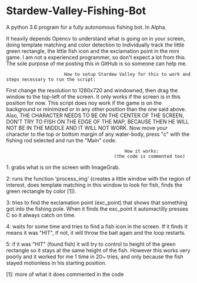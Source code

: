 # Stardew-Valley-Fishing-Bot
A python 3.6 program for a fully autonomous fishing bot. In Alpha.

  It heavily depends Opencv to understand what is going on in your screen, doing template matching and color detection to individually track the little green rectangle, the little fish icon and the exclamation point in the mini game.
  I am not a experienced programmer, so don't expect a lot from this. The sole purpose of me posting this in GitHub is so someone can help me.
  
  

                          How to setup Stardew Valley for this to work and steps necessary to run the script:

  First change the resolution to 1280x720 and windowned, then drag the window to the top-left of the screen. It only works if the screen is in this position for now. This script does noy work if the game is on the background or minimized or in any other position than the one said above. Also, THE CHARACTER NEEDS TO BE ON THE CENTER OF THE SCREEN, DON'T TRY TO FISH ON THE EDGE OF THE MAP, BECAUSE THEN HE WILL NOT BE IN THE MIDDLE AND IT WILL NOT WORK. Now move your character to the top or bottom margin of any water-body, press "c" with the fishing rod selected and run the "Main" code.
  

                                                 How it works:
                                             (the code is commented too)


1: grabs what is on the screen with ImageGrab.

2: runs the function 'process_img' (creates a little window with the region of interest, does template matching in this window to look for fish, finds the green rectangle by color [1]).

3: tries to find the exclamation point (exc_point) that shows that something got into the fishing pole. When it finds the exc_point it automactilly presses C so it always catch on time.

4: waits for some time and tries to find a fish icon in the screen. If it finds it means it was "HIT", if not, it will throw the bait again and the loop restarts.

5: if it was "HIT" (found fish) it will try to control to height of the green rectangle so it stays at the same height of the fish. However this works very poorly and it worked for me 1 time in 20~ tries, and only because the fish stayed motionless in his starting position.

[1]: more of what it does commented in the code
